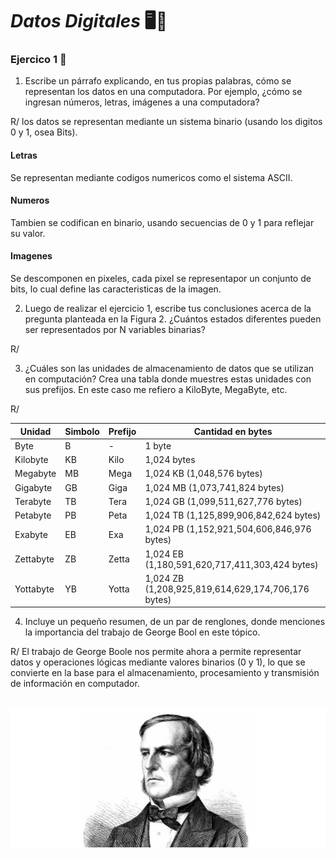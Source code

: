 # *Datos Digitales* 🖥️🌌

### Ejercico 1 🤖



1. Escribe un párrafo explicando, en tus propias palabras, cómo se representan los datos en una computadora. Por ejemplo, ¿cómo se ingresan números, letras, imágenes a una computadora?

R/ los datos se representan mediante un sistema binario (usando los digitos 0 y 1, osea Bits). 

#### Letras 
Se representan mediante codigos numericos como el sistema ASCII.
 
#### Numeros 
Tambien se codifican en binario, usando secuencias de 0 y 1 para reflejar su valor.

#### Imagenes 
 Se descomponen en pixeles, cada pixel se representapor un conjunto de bits, lo cual define las caracteristicas de la imagen.

2. Luego de realizar el ejercicio 1, escribe tus conclusiones acerca de la pregunta planteada en la Figura 2. ¿Cuántos estados diferentes pueden ser representados por N variables binarias?

R/

3. ¿Cuáles son las unidades de almacenamiento de datos que se utilizan en computación? Crea una tabla donde muestres estas unidades con sus prefijos. En este caso me refiero a KiloByte, MegaByte, etc. 

R/

| Unidad | Simbolo | Prefijo | Cantidad en bytes |
|--------------|--------------| ------------ |--------------|
| Byte | B | -| 1 byte |
| Kilobyte | KB | Kilo | 1,024 bytes |
| Megabyte | MB | Mega | 1,024 KB (1,048,576 bytes) |
| Gigabyte | GB | Giga | 1,024 MB (1,073,741,824 bytes) |
| Terabyte | TB | Tera | 1,024 GB (1,099,511,627,776 bytes) |
| Petabyte | PB | Peta | 1,024 TB (1,125,899,906,842,624 bytes) |
| Exabyte | EB | Exa | 1,024 PB (1,152,921,504,606,846,976 bytes) |
| Zettabyte | ZB | Zetta | 1,024 EB (1,180,591,620,717,411,303,424 bytes)|
| Yottabyte | YB | Yotta | 1,024 ZB (1,208,925,819,614,629,174,706,176 bytes) |


 4. Incluye un pequeño resumen, de un par de renglones, donde menciones la importancia del trabajo de George Bool en este tópico.

 R/ El trabajo de George Boole nos permite ahora a permite representar datos y operaciones lógicas mediante valores binarios (0 y 1), lo que se convierte en la base para el almacenamiento, procesamiento y transmisión de información en computador.   
  ‎ 

 ![George](../images/28.png) 